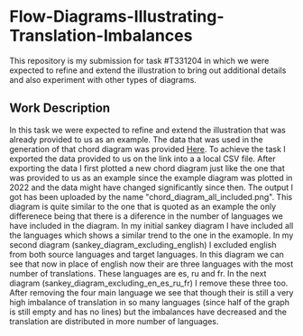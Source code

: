 # Flow-Diagrams-Illustrating-Translation-Imbalances
This repository is my submission for task #T331204 in which we were expected to refine and extend the illustration to bring out additional details and also experiment with other types of diagrams.
<h2>Work Description</h2>
In this task we were expected to refine and extend the illustration that was already provided to us as an example. The data that was used in the generation of that chord diagram was provided <a href="https://en.wikipedia.org/w/api.php?action=query&list=contenttranslationstats&format=json" target="_blank">Here</a>. To achieve the task I exported the data provided to us on the link into a a local CSV file. After exporting the data I first plotted a new chord diagram just like the one that was provided to us as an example since the example diagram was plotted in 2022 and the data might have changed significantly since then. The output I got has been uploaded by the name "chord_diagram_all_included.png". This diagram is quite similar to the one that is quoted as an example the only differenece being that there is a diference in the number of languages we have included in the diagram. In my initial sankey diagram I have included all the languages which shows a similar trend to the one in the examople. In my second diagram (sankey_diagram_excluding_english) I excluded english from both source languages and target languages. In this diagram we can see that now in place of english now their are three languages with the most number of translations. These languages are es, ru and fr. In the next diagram (sankey_diagram_excluding_en_es_ru_fr) I remove these three too. After removing the four main language we see that though their is still a very high imbalance of translation in so many languages (since half of the graph is still empty and has no lines) but the imbalances have decreased and the translation are distributed in more number of languages. 
